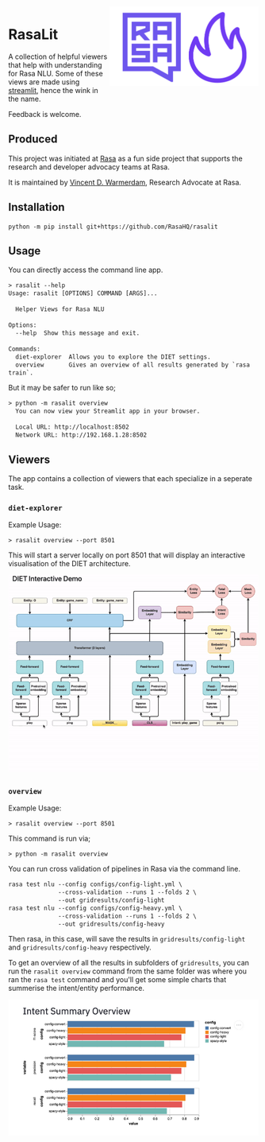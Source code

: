 <img src="docs/logo.png" width=300 height=160 align="right">

# RasaLit

A collection of helpful viewers that help with understanding for Rasa NLU. Some of these views are made using [streamlit](https://github.com/streamlit/streamlit), hence the wink in the name. 

Feedback is welcome.

## Produced

This project was initiated at [Rasa](https://rasa.com) as a fun side project
that supports the research and developer advocacy teams at Rasa.

It is maintained by [Vincent D. Warmerdam](https://twitter.com/fishnets88), Research Advocate at Rasa.

## Installation 

```
python -m pip install git+https://github.com/RasaHQ/rasalit
```

## Usage 

You can directly access the command line app. 

```
> rasalit --help
Usage: rasalit [OPTIONS] COMMAND [ARGS]...

  Helper Views for Rasa NLU

Options:
  --help  Show this message and exit.

Commands:
  diet-explorer  Allows you to explore the DIET settings.
  overview       Gives an overview of all results generated by `rasa train`.
```

But it may be safer to run like so; 

```
> python -m rasalit overview
  You can now view your Streamlit app in your browser.

  Local URL: http://localhost:8502
  Network URL: http://192.168.1.28:8502
```

## Viewers

The app contains a collection of viewers that each specialize in a seperate task. 

### `diet-explorer`

Example Usage: 

```
> rasalit overview --port 8501
```

This will start a server locally on port 8501 that will display an interactive visualisation of the DIET architecture. 

![](docs/diet-gif.gif)

### `overview`

Example Usage: 

```
> rasalit overview --port 8501
```

This command is run via; 

```
> python -m rasalit overview
```

You can run cross validation of pipelines in Rasa via the command line.

```
rasa test nlu --config configs/config-light.yml \
              --cross-validation --runs 1 --folds 2 \
              --out gridresults/config-light
rasa test nlu --config configs/config-heavy.yml \
              --cross-validation --runs 1 --folds 2 \
              --out gridresults/config-heavy
```

Then rasa, in this case, will save the results in `gridresults/config-light` and 
`gridresults/config-heavy` respectively.

To get an overview of all the results in subfolders of  `gridresults`, 
you can run the `rasalit overview` command from the same folder was where you ran the `rasa test` command and you'll get some simple charts that summerise the intent/entity performance. 

![](docs/intents.png)

